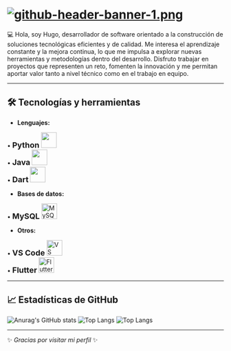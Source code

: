 # [![github-header-banner-1.png](https://i.postimg.cc/B6S8SnPc/github-header-banner-1.png)](https://postimg.cc/v1K8XMzc)

💻 Hola, soy Hugo, desarrollador de software orientado a la construcción de soluciones tecnológicas eficientes y de calidad. Me interesa el aprendizaje constante y la mejora continua, lo que me impulsa a explorar nuevas herramientas y metodologías dentro del desarrollo. Disfruto trabajar en proyectos que representen un reto, fomenten la innovación y me permitan aportar valor tanto a nivel técnico como en el trabajo en equipo.

---

## 🛠️ Tecnologías y herramientas
- **Lenguajes:**
<p align="left">
  • <span style="font-size:18px; font-weight:bold;">Python</span>
  <a href="https://www.python.org/" target="_blank" rel="noreferrer">
    <img src="https://raw.githubusercontent.com/danielcranney/readme-generator/main/public/icons/skills/python-colored.svg" width="36" height="36" />
  </a><br>
  • <span style="font-size:18px; font-weight:bold;">Java</span>
  <a href="https://www.oracle.com/java/" target="_blank" rel="noreferrer">
    <img src="https://raw.githubusercontent.com/danielcranney/readme-generator/main/public/icons/skills/java-colored.svg" width="36" height="36" />
  </a><br>
  • <span style="font-size:18px; font-weight:bold;">Dart</span>
  <a href="https://dart.dev/" target="_blank" rel="noreferrer">
    <img src="https://raw.githubusercontent.com/danielcranney/readme-generator/main/public/icons/skills/dart-colored.svg" width="36" height="36" />
  </a>
</p>


- **Bases de datos:** 
<p align="left">
  • <span style="font-size:18px; font-weight:bold;">MySQL</span>
  <a href="https://www.mysql.com/" target="_blank" rel="noreferrer">
    <img src="https://raw.githubusercontent.com/danielcranney/readme-generator/main/public/icons/skills/mysql-colored.svg" alt="MySQL" title="MySQL" width="36" height="36" />
  </a>
</p>

- **Otros:**
<p align="left">
  • <span style="font-size:18px; font-weight:bold;">VS Code</span>
  <a href="https://code.visualstudio.com/" target="_blank" rel="noreferrer">
    <img src="https://raw.githubusercontent.com/danielcranney/readme-generator/main/public/icons/skills/visualstudiocode-colored.svg" alt="VS Code" title="VS Code" width="36" height="36" />
  </a><br>
  • <span style="font-size:18px; font-weight:bold;">Flutter</span>
  <a href="https://flutter.dev/" target="_blank" rel="noreferrer">
    <img src="https://raw.githubusercontent.com/danielcranney/readme-generator/main/public/icons/skills/flutter-colored.svg" alt="Flutter" title="Flutter" width="36" height="36" />
  </a>
</p>

---

## 📈 Estadísticas de GitHub
![Anurag's GitHub stats](https://github-readme-stats.vercel.app/api?username=HugoG-S&show_icons=true&theme=dracula)
![Top Langs](https://github-readme-stats.vercel.app/api/top-langs/?username=HugoG-S&langs_count=8)
![Top Langs](https://github-readme-stats.vercel.app/api/top-langs/?username=HugoG-S&layout=compact&theme=dracula)

---

✨ *Gracias por visitar mi perfil* ✨
